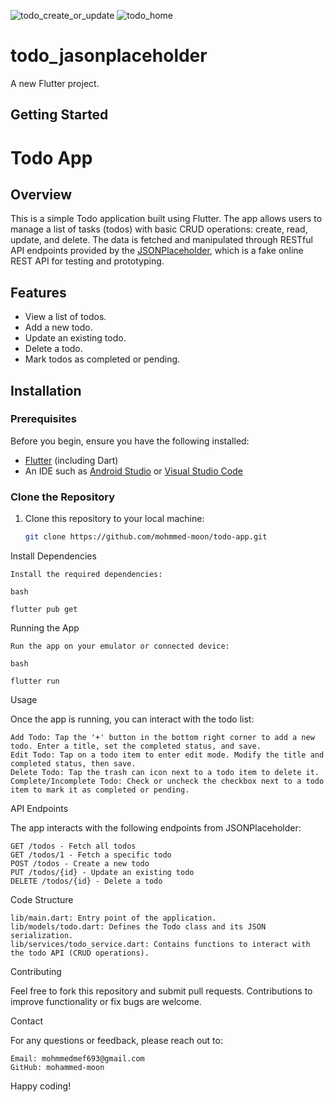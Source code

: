 ![todo_create_or_update](https://github.com/user-attachments/assets/d397d19f-4168-4a75-9e8c-530d3310c000)   ![todo_home](https://github.com/user-attachments/assets/5fc6bf04-1fcd-4c37-a654-98271ed7e6d7)
# todo_jasonplaceholder

A new Flutter project.

## Getting Started

# Todo App

## Overview

This is a simple Todo application built using Flutter. The app allows users to manage a list of tasks (todos) with basic CRUD operations: create, read, update, and delete. The data is fetched and manipulated through RESTful API endpoints provided by the [JSONPlaceholder](https://jsonplaceholder.typicode.com/), which is a fake online REST API for testing and prototyping.

## Features

- View a list of todos.
- Add a new todo.
- Update an existing todo.
- Delete a todo.
- Mark todos as completed or pending.

## Installation

### Prerequisites

Before you begin, ensure you have the following installed:

- [Flutter](https://flutter.dev/docs/get-started/install) (including Dart)
- An IDE such as [Android Studio](https://developer.android.com/studio) or [Visual Studio Code](https://code.visualstudio.com/)

### Clone the Repository

1. Clone this repository to your local machine:

   ```bash
   git clone https://github.com/mohmmed-moon/todo-app.git

Install Dependencies

    Install the required dependencies:

    bash

    flutter pub get

Running the App

    Run the app on your emulator or connected device:

    bash

    flutter run

Usage

Once the app is running, you can interact with the todo list:

    Add Todo: Tap the '+' button in the bottom right corner to add a new todo. Enter a title, set the completed status, and save.
    Edit Todo: Tap on a todo item to enter edit mode. Modify the title and completed status, then save.
    Delete Todo: Tap the trash can icon next to a todo item to delete it.
    Complete/Incomplete Todo: Check or uncheck the checkbox next to a todo item to mark it as completed or pending.

API Endpoints

The app interacts with the following endpoints from JSONPlaceholder:

    GET /todos - Fetch all todos
    GET /todos/1 - Fetch a specific todo
    POST /todos - Create a new todo
    PUT /todos/{id} - Update an existing todo
    DELETE /todos/{id} - Delete a todo

Code Structure

    lib/main.dart: Entry point of the application.
    lib/models/todo.dart: Defines the Todo class and its JSON serialization.
    lib/services/todo_service.dart: Contains functions to interact with the todo API (CRUD operations).

Contributing

Feel free to fork this repository and submit pull requests. Contributions to improve functionality or fix bugs are welcome.

Contact

For any questions or feedback, please reach out to:

    Email: mohmmedmef693@gmail.com
    GitHub: mohammed-moon

Happy coding!
































